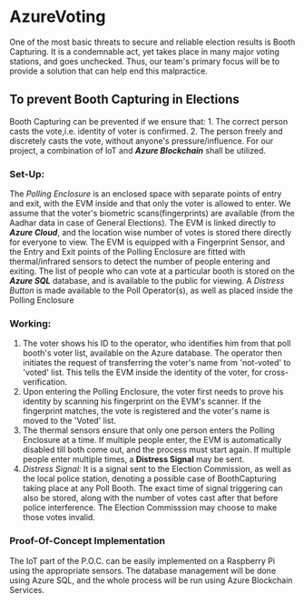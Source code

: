 # AzureVoting
One of the most basic threats to secure and reliable election results is Booth Capturing. It is a condemnable act, yet takes place in many major voting stations, and goes unchecked. Thus, our team's primary focus will be to provide a solution that can help end this malpractice.

<h2>To prevent Booth Capturing in Elections</h2>
Booth Capturing can be prevented if we ensure that: 
1. The correct person casts the vote,i.e. identity of voter is confirmed.
2. The person freely and discretely casts the vote, without anyone's pressure/influence.
For our project, a combination of IoT and <strong><em>Azure Blockchain</em></strong> shall be utilized.

<h3>Set-Up:</h3>
The <em>Polling Enclosure</em> is an enclosed space with separate  points of entry and exit, with the EVM inside and that only the voter is allowed to enter.
We assume that the voter's biometric scans(fingerprints) are available (from the Aadhar data in case of General Elections).
The EVM is linked directly to <strong><em>Azure Cloud</em></strong>, and the location wise number of votes is stored there directly for everyone to view. 
The EVM is equipped with a Fingerprint Sensor, and the Entry and Exit points of the Polling Enclosure are fitted with thermal/infrared sensors to detect the number of people entering and exiting.
The list of people who can vote at a particular booth is stored on the <strong><em>Azure SQL</em></strong> database, and is available to the public for viewing.
A <em>Distress Button</em> is made available to the Poll Operator(s), as well as placed inside the Polling Enclosure

<h3>Working:</h3>
<ol>
<li> The voter shows his ID to the operator, who identifies him from that poll booth's voter list, available on the Azure database. The operator then initiates the request of transferring the voter's name from 'not-voted' to 'voted' list. This tells the EVM inside the identity of the voter, for cross-verification.</li>
<li>Upon entering the Polling Enclosure, the voter first needs to prove his identity by scanning his fingerprint on the EVM's scanner. If the fingerprint matches, the vote is registered and the voter's name is moved to the 'Voted' list.</li>
<li>The thermal sensors ensure that only one person enters the Polling Enclosure at a time. If multiple people enter, the EVM is automatically disabled till both come out, and the process must start again. If multiple people enter multiple times, a <strong>Distress Signal</strong> may be sent.</li>
<li><em>Distress Signal:</em> It is a signal sent to the Election Commission, as well as the local police station, denoting a possible case of BoothCapturing taking place at  any Poll Booth. The exact time of signal triggering can also be stored, along with the number of votes cast after that before police interference. The Election Commisssion may choose to make those votes invalid.</li>
</ol>

<h3>Proof-Of-Concept Implementation</h3>
The IoT part of the P.O.C. can be easily implemented on a Raspberry Pi using the appropriate sensors. The database management will be done using Azure SQL, and the whole process will be run using Azure Blockchain Services. 




